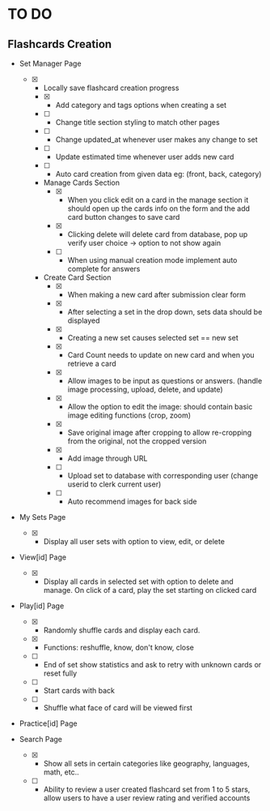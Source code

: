 # TO DO

## Flashcards Creation

- Set Manager Page
  - [x] - Locally save flashcard creation progress
    - [x] - Add category and tags options when creating a set
    - [ ] - Change title section styling to match other pages
    - [ ] - Change updated_at whenever user makes any change to set
    - [ ] - Update estimated time whenever user adds new card
    - [ ] - Auto card creation from given data eg: (front, back, category)

    - Manage Cards Section
      - [x] - When you click edit on a card in the manage section it should open up the cards info on the form and the add card button changes to save card
      - [x] - Clicking delete will delete card from database, pop up verify user choice -> option to not show again
      - [ ] - When using manual creation mode implement auto complete for answers
    - Create Card Section
      - [x] - When making a new card after submission clear form
      - [x] - After selecting a set in the drop down, sets data should be displayed
      - [x] - Creating a new set causes selected set == new set
      - [x] - Card Count needs to update on new card and when you retrieve a card
      - [x] - Allow images to be input as questions or answers. (handle image processing, upload, delete, and update)
      - [x] - Allow the option to edit the image: should contain basic image editing functions (crop, zoom)
      - [x] - Save original image after cropping to allow re-cropping from the original, not the cropped version
      - [x] - Add image through URL
      - [ ] - Upload set to database with corresponding user (change userid to clerk current user)
      - [ ] - Auto recommend images for back side

- My Sets Page
  - [x] - Display all user sets with option to view, edit, or delete

- View[id] Page
  - [x] - Display all cards in selected set with option to delete and manage. On click of a card, play the set starting on clicked card

- Play[id] Page
  - [x] - Randomly shuffle cards and display each card.
  - [x] - Functions: reshuffle, know, don't know, close
  - [ ] - End of set show statistics and ask to retry with unknown cards or reset fully
  - [ ] - Start cards with back
  - [ ] - Shuffle what face of card will be viewed first

- Practice[id] Page

- Search Page
  - [x] - Show all sets in certain categories like geography, languages, math, etc..
  - [ ] - Ability to review a user created flashcard set from 1 to 5 stars, allow users to have a user review rating and verified accounts
